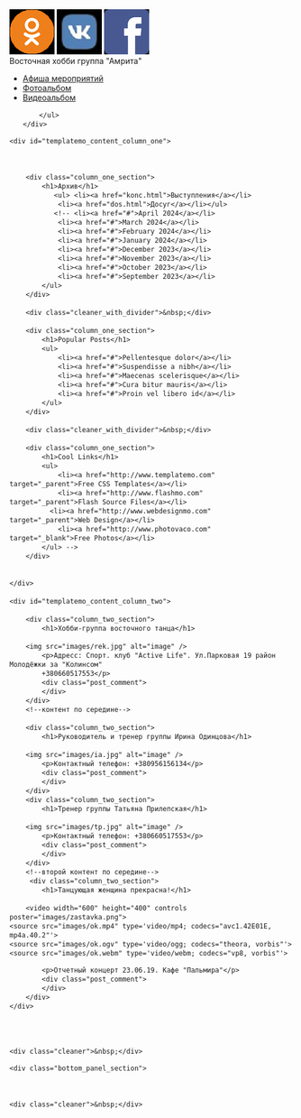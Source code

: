 <!--<!DOCTYPE html PUBLIC "-//W3C//DTD XHTML 1.0 Transitional//EN" "http://www.w3.org/TR/xhtml1/DTD/xhtml1-transitional.dtd">-->
<html xmlns="http://www.w3.org/1999/xhtml">
<head>
    <link rel="shortcut icon" href="images/favicon.ico" type="image/x-icon">
<meta http-equiv="Content-Type" content="text/html; charset=utf-8" />
<title>Амрита</title>
<meta name="keywords" content="free design template, CSS template, HTML website" />
<meta name="description" content="Free Design Template, Free CSS Website, XHTML CSS layout" />
<link href="templatemo_style.css" rel="stylesheet" type="text/css" />
</head>
<body>
    <a href="https://ok.ru/group/57543559938096" class="odn"><img src="images/odn.png"></a>
    <a href="https://vk.com/club122754955" class="vk"><img src="images/vk.jpg"></a>
    <a href="https://www.facebook.com/groups/119526445434923" class="fb"><img src="images/fb.png"></a>
<!--  Download Free CSS Templates from www.templatemo.com  -->	
<div id="templatemo_header_panel">
	<div id="templatemo_header_section">
    	<div id="templatemo_title_section">Восточная хобби группа "Амрита"</div>
        <div id="tagline"></div>
    </div>
</div> <!-- end of haeder -->

<div id="templatemo_menu_panel">
    <div id="templatemo_menu_section">
        <ul>
            <li><a href="afisha.html"  class="current">Афиша мероприятий</a></li>
            <li><a href="fotogalare.html" class="current">Фотоальбом</a></li>
            <li><a href="videogalare.html" class="current">Видеоальбом</a></li>
                        
                                  
        </ul> 
    </div>
</div> <!-- end of menu -->

<div id="templatemo_content">

	<div id="templatemo_content_column_one">
        
        
        
        <div class="column_one_section">
        	<h1>Архив</h1>
               <ul> <li><a href="konc.html">Выступления</a></li>   
                <li><a href="dos.html">Досуг</a></li></ul>
               <!-- <li><a href="#">April 2024</a></li>
                <li><a href="#">March 2024</a></li>
                <li><a href="#">February 2024</a></li>
                <li><a href="#">January 2024</a></li>
                <li><a href="#">December 2023</a></li>
                <li><a href="#">November 2023</a></li>
                <li><a href="#">October 2023</a></li>
                <li><a href="#">September 2023</a></li> 
            </ul>                 
        </div>
        
        <div class="cleaner_with_divider">&nbsp;</div>
        
        <div class="column_one_section">
        	<h1>Popular Posts</h1>
            <ul>
            	<li><a href="#">Pellentesque dolor</a></li>
                <li><a href="#">Suspendisse a nibh</a></li>
                <li><a href="#">Maecenas scelerisque</a></li>
                <li><a href="#">Cura bitur mauris</a></li>
                <li><a href="#">Proin vel libero id</a></li>
            </ul>                  
        </div>
        
        <div class="cleaner_with_divider">&nbsp;</div>
        
        <div class="column_one_section">
        	<h1>Cool Links</h1>
            <ul>
                <li><a href="http://www.templatemo.com" target="_parent">Free CSS Templates</a></li>
                <li><a href="http://www.flashmo.com" target="_parent">Flash Source Files</a></li>
              <li><a href="http://www.webdesignmo.com" target="_parent">Web Design</a></li>
                <li><a href="http://www.photovaco.com" target="_blank">Free Photos</a></li>
            </ul> -->                 
        </div>
        
        
    </div>
    
   	<div id="templatemo_content_column_two">
    
    	<div class="column_two_section">
			<h1>Хобби-группа восточного танца</h1>
              
	    <img src="images/rek.jpg" alt="image" />
            <p>Адресс: Спорт. клуб "Active Life". Ул.Парковая 19 район Молодёжки за "Колинсом"
            +380660517553</p>
			<div class="post_comment">    
            </div>        
        </div>
        <!--контент по середине-->
       
        <div class="column_two_section">
			<h1>Руководитель и тренер группы Ирина Одинцова</h1>
              
	    <img src="images/ia.jpg" alt="image" />
            <p>Контактный телефон: +380956156134</p>
            <div class="post_comment">  
            </div>        
        </div>
        <div class="column_two_section">
            <h1>Тренер группы Татьяна Прилепская</h1>
              
        <img src="images/tp.jpg" alt="image" />
            <p>Контактный телефон: +380660517553</p>
            <div class="post_comment">   
            </div>        
        </div>
        <!--второй контент по середине-->
         <div class="column_two_section">
            <h1>Танцующая женщина прекрасна!</h1>
              
        <video width="600" height="400" controls poster="images/zastavka.png">
    <source src="images/ok.mp4" type='video/mp4; codecs="avc1.42E01E, mp4a.40.2"'>
    <source src="images/ok.ogv" type='video/ogg; codecs="theora, vorbis"'>
    <source src="images/ok.webm" type='video/webm; codecs="vp8, vorbis"'>
</video>
            
            <p>Отчетный концерт 23.06.19. Кафе "Пальмира"</p>
            <div class="post_comment">   
            </div>        
        </div>
    </div>
    
	
    	   
    
    <div class="cleaner">&nbsp;</div>
</div> <!-- end of content -->

<div id="templatemo_bottom_panel">

    <div class="bottom_panel_section">
    
    

    <div class="cleaner">&nbsp;</div>
</div> <!-- end of bottom panel -->
<!--</body>
</html>-->
